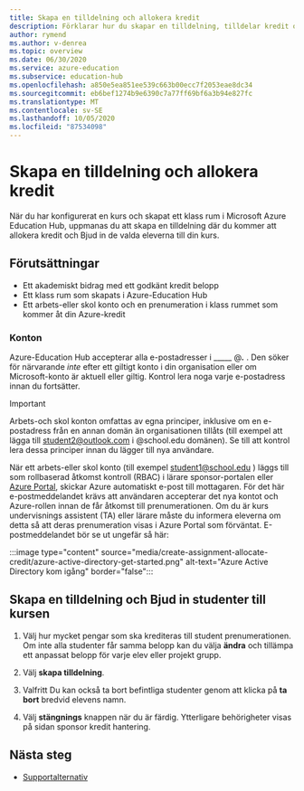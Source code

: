 ```yaml
---
title: Skapa en tilldelning och allokera kredit
description: Förklarar hur du skapar en tilldelning, tilldelar kredit och bjuder in studenter till en kurs i Azure-Education Hub.
author: rymend
ms.author: v-denrea
ms.topic: overview
ms.date: 06/30/2020
ms.service: azure-education
ms.subservice: education-hub
ms.openlocfilehash: a850e5ea851ee539c663b00ecc7f2053eae8dc34
ms.sourcegitcommit: eb6bef1274b9e6390c7a77ff69bf6a3b94e827fc
ms.translationtype: MT
ms.contentlocale: sv-SE
ms.lasthandoff: 10/05/2020
ms.locfileid: "87534098"
---
```

# <a name="create-an-assignment-and-allocate-credit"></a>Skapa en tilldelning och allokera kredit

När du har konfigurerat en kurs och skapat ett klass rum i Microsoft Azure Education Hub, uppmanas du att skapa en tilldelning där du kommer att allokera kredit och Bjud in de valda eleverna till din kurs.

## <a name="prerequisites"></a>Förutsättningar

- Ett akademiskt bidrag med ett godkänt kredit belopp
- Ett klass rum som skapats i Azure-Education Hub
- Ett arbets-eller skol konto och en prenumeration i klass rummet som kommer åt din Azure-kredit

### <a name="accounts"></a>Konton

Azure-Education Hub accepterar alla e-postadresser i _____ @___.___ . Den söker för närvarande *inte* efter ett giltigt konto i din organisation eller om Microsoft-konto är aktuell eller giltig. Kontrol lera noga varje e-postadress innan du fortsätter.

> [!IMPORTANT]
> Arbets-och skol konton omfattas av egna principer, inklusive om en e-postadress från en annan domän än organisationen tillåts (till exempel att lägga till student2@outlook.com i @school.edu domänen). Se till att kontrol lera dessa principer innan du lägger till nya användare.

När ett arbets-eller skol konto (till exempel student1@school.edu ) läggs till som rollbaserad åtkomst kontroll (RBAC) i lärare sponsor-portalen eller [Azure Portal](https://portal.azure.com), skickar Azure automatiskt e-post till mottagaren. För det här e-postmeddelandet krävs att användaren accepterar det nya kontot och Azure-rollen innan de får åtkomst till prenumerationen. Om du är kurs undervisnings assistent (TA) eller lärare måste du informera eleverna om detta så att deras prenumeration visas i Azure Portal som förväntat. E-postmeddelandet bör se ut ungefär så här:

:::image type="content" source="media/create-assignment-allocate-credit/azure-active-directory-get-started.png" alt-text="Azure Active Directory kom igång" border="false":::

## <a name="create-an-assignment-and-invite-students-to-the-course"></a>Skapa en tilldelning och Bjud in studenter till kursen

1. Välj hur mycket pengar som ska krediteras till student prenumerationen. Om inte alla studenter får samma belopp kan du välja **ändra** och tillämpa ett anpassat belopp för varje elev eller projekt grupp.

1. Välj **skapa tilldelning**.
1. Valfritt Du kan också ta bort befintliga studenter genom att klicka på **ta bort** bredvid elevens namn.
1. Välj **stängnings** knappen när du är färdig. Ytterligare behörigheter visas på sidan sponsor kredit hantering.

## <a name="next-steps"></a>Nästa steg

- [Supportalternativ](educator-service-desk.md)
